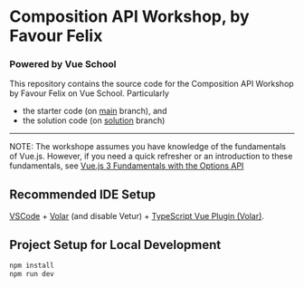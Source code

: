 # Composition API Workshop, by Favour Felix

### Powered by Vue School

This repository contains the source code for the Composition API Workshop by Favour Felix on Vue School.
Particularly

- the starter code (on [main](https://github.com/felixfavour/composition-api-workshop/tree/main) branch), and
- the solution code (on [solution](https://github.com/felixfavour/composition-api-workshop/tree/solution) branch)

---

NOTE: The workshope assumes you have knowledge of the fundamentals of Vue.js. However, if you need a quick refresher or an introduction to these fundamentals, see [Vue.js 3 Fundamentals with the Options API](https://vueschool.io/courses/vuejs-3-fundamentals)

## Recommended IDE Setup

[VSCode](https://code.visualstudio.com/) + [Volar](https://marketplace.visualstudio.com/items?itemName=Vue.volar) (and disable Vetur) + [TypeScript Vue Plugin (Volar)](https://marketplace.visualstudio.com/items?itemName=Vue.vscode-typescript-vue-plugin).

## Project Setup for Local Development

```sh
npm install
npm run dev
```
